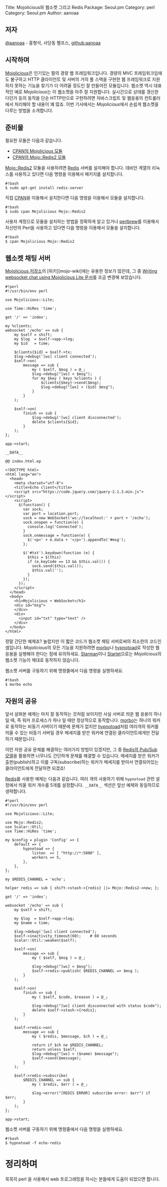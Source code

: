 Title:    Mojolicious와 웹소켓 그리고 Redis
Package:  Seoul.pm
Category: perl
Category: Seoul.pm
Author:   aanoaa

저자
-----

[@aanoaa][twitter-aanoaa] - 홍형석, 사당동 펠프스, [github:aanoaa][github-aanoaa]


시작하며
---------

[Mojolicious][home-mojolicious]은 인기있는 펄의 경량 웹 프레임워크입니다.
경량의 MVC 프레임워크임에도 불구하고 HTTP 클라이언트 및 서버의
거의 풀 스택을 구현한 웹 프레임워크로 지원하지 못하는 기능을
찾기가 더 어려울 정도인 잘 만들어진 모듈입니다.
웹소켓 역시 대표적인 예로 *Mojolicious*는 이 웹소켓을 아주 잘 지원합니다.
실시간으로 상태를 갱신한다던가 등의 동작을 단순 HTTP만으로 구현하려면
자바스크립트 및 웹응용의 컨트롤러에서 처리해야 할 내용이 꽤 많죠.
이번 기사에서는 *Mojolicious*에서 손쉽게 웹소켓을 다루는 방법을 소개합니다.


준비물
-------

필요한 모듈은 다음과 같습니다.

- [CPAN의 Mojolicious 모듈][cpan-mojolicious]
- [CPAN의 Mojo::Redis2 모듈][cpan-mojo-redis2]

[Mojo::Redis2][cpan-mojo-redis2] 모듈을 사용하려면 [Redis][home-redis] 서버를 설치해야 합니다.
데비안 계열의 리눅스를 사용하고 있다면 다음 명령을 이용해서 패키지를 설치합니다.

    #!bash
    $ sudo apt-get install redis-server

직접 [CPAN][cpan]을 이용해서 설치한다면 다음 명령을 이용해서 모듈을 설치합니다.

    #!bash
    $ sudo cpan Mojolicious Mojo::Redis2

사용자 계정으로 모듈을 설치하는 방법을 정확하게 알고 있거나
[perlbrew][home-perlbrew]를 이용해서 자신만의 Perl을 사용하고 있다면
다음 명령을 이용해서 모듈을 설치합니다.

    #!bash
    $ cpan Mojolicious Mojo::Redis2


웹소켓 채팅 서버
-----------------

[Mojolicious 저장소][github-mojo]의 [위키][mojo-wiki]에는 유용한 정보가 많은데,
그 중 [Writing websocket chat using Mojolicious Lite 문서][mojo-wiki-websocket]를
조금 변경해 보았습니다.

    #!perl
    #!/usr/bin/env perl

    use Mojolicious::Lite;

    use Time::HiRes 'time';
    
    get '/' => 'index';
    
    my %clients;
    websocket '/echo' => sub {
        my $self = shift;
        my $log  = $self->app->log;
        my $id   = time;
    
        $clients{$id} = $self->tx;
        $log->debug('[ws] client connected');
        $self->on(
            message => sub {
                my ( $self, $msg ) = @_;
                $log->debug("[ws] < $msg");
                for my $key ( keys %clients ) {
                    $clients{$key}->send($msg);
                    $log->debug("[ws] > ($id) $msg");
                }
            }
        );
    
        $self->on(
            finish => sub {
                $log->debug('[ws] client disconnected');
                delete $clients{$id};
            }
        );
    };
    
    app->start;
    
    __DATA__
    
    @@ index.html.ep
    
    <!DOCTYPE html>
    <html lang="en">
      <head>
        <meta charset="utf-8">
        <title>Echo client</title>
        <script src="https://code.jquery.com/jquery-2.1.3.min.js"></script>
        <script>
          $(function() {
            var sock;
            var port = location.port;
            sock = new WebSocket('ws://localhost:' + port + '/echo');
            sock.onopen = function(e) {
              console.log('Connected');
            }
            sock.onmessage = function(e) {
              $('<p>' + e.data + '</p>').appendTo('#msg');
            };
    
            $('#txt').keydown(function (e) {
              $this = $(this)
              if (e.keyCode == 13 && $this.val()) {
                sock.send($this.val());
                $this.val('');
              }
            });
          });
        </script>
      </head>
      <body>
        <h1>Mojolicious + WebSocket</h1>
        <div id="msg">
        </div>
        <div>
          <input id="txt" type="text" />
        </div>
      </body>
    </html>

정말 간단한 예제죠?
놀랍지만 이 짧은 코드가 웹소켓 채팅 서버로써의 최소한의 코드인 셈입니다.
*Mojolicious*의 모든 기능을 지원하려면 [morbo][cpan-morbo]나
[hypnotoad][cpan-hypnotoad]로 작성한 웹 응용을 실행해야 한다는 점에 유의하세요.
[Starman][cpan-starman]이나 [Starlet][cpan-starlet]으로는
*Mojolicious*의 웹소켓 기능이 제대로 동작하지 않습니다.

웹소켓 서버를 구동하기 위해 명령줄에서 다음 명령을 실행하세요.

    #!bash
    $ morbo echo


자원의 공유
------------

앞서 살펴본 예제는 마치 잘 동작하는 것처럼 보이지만 사실 서버로 띄운
웹 응용이 하나일 때, 즉 워커 프로세스가 하나 일 때만 정상적으로 동작합니다.
[morbo][cpan-morbo]는 하나의 워커로 동작하는 비동기 서버이기 때문에 문제가 없지만
[hypnotoad][cpan-hypnotoad]처럼 여러개의 워커를 띄울 수 있는 비동기 서버일 경우
메세지를 받은 워커에 연결된 클라이언트에게만 전달하기 때문입니다.

이런 자원 공유 문제를 해결하는 여러가지 방법이 있겠지만,
그 중 [Redis의 Pub/Sub 모델][redis-pubsub]을 활용하면
너무나도 간단하게 문제를 해결할 수 있습니다.
메세지를 받은 워커가 출판(publish)하고 이를 구독(subscribe)하는
워커가 메세지를 받아서 연결되어있는 클라이언트에게 전달하면 되겠죠!

[Redis][home-redis]를 사용한 예제는 다음과 같습니다.
여러 개의 사용하기 위해 `hypnotoad` 관련 설정에서 띄울 워커 개수를 5개를 설정합니다.
`__DATA__` 섹션은 앞선 예제와 동일하므로 생략합니다.

    #!perl
    #!/usr/bin/env perl

    use Mojolicious::Lite;

    use Mojo::Redis2;
    use Scalar::Util;
    use Time::HiRes 'time';

    my $config = plugin 'Config' => {
        default => {
            hypnotoad => {
                listen  => [ "http://*:5000" ],
                workers => 5,
            },
        },
    };

    my $REDIS_CHANNEL = 'echo';
    
    helper redis => sub { shift->stash->{redis} ||= Mojo::Redis2->new; };
    
    get '/' => 'index';
    
    websocket '/echo' => sub {
        my $self = shift;

        my $log  = $self->app->log;
        my $name = time;
    
        $log->debug('[ws] client connected');
        $self->inactivity_timeout(60);    # 60 seconds
        Scalar::Util::weaken($self);
    
        $self->on(
            message => sub {
                my ( $self, $msg ) = @_;

                $log->debug("[ws] < $msg");
                $self->redis->publish( $REDIS_CHANNEL => $msg );
            }
        );
    
        $self->on(
            finish => sub {
                my ( $self, $code, $reason ) = @_;

                $log->debug("[ws] client disconnected with status $code");
                delete $self->stash->{redis};
            }
        );
    
        $self->redis->on(
            message => sub {
                my ( $redis, $message, $ch ) = @_;

                return if $ch ne $REDIS_CHANNEL;
                return unless $self;
                $log->debug("[ws] > ($name) $message");
                $self->send($message);
            }
        );
    
        $self->redis->subscribe(
            $REDIS_CHANNEL => sub {
                my ( $redis, $err ) = @_;

                $log->error("[REDIS ERROR] subscribe error: $err") if $err;
            }
        );
    };
    
    app->start;

웹소켓 서버를 구동하기 위해 명령줄에서 다음 명령을 실행하세요.

    #!bash
    $ hypnotoad -f echo-redis


# 정리하며 #

묵묵히 perl 을 사용해서 web 프로그래밍을 하시는 분들에게 도움이
되었으면 합니다.


[cpan-hypnotoad]:       https://metacpan.org/pod/distribution/Mojolicious/script/hypnotoad
[cpan-mojo-redis2]:     https://metacpan.org/module/Mojo::Redis2
[cpan-mojolicious]:     https://metacpan.org/module/Mojolicious
[cpan-morbo]:           https://metacpan.org/pod/distribution/Mojolicious/script/morbo
[cpan-starlet]:         https://metacpan.org/module/Starlet
[cpan-starman]:         https://metacpan.org/module/Starman
[cpan]:                 http://www.cpan.org/
[github-aanoaa]:        https://github.com/aanoaa
[github-mojo]:          https://github.com/kraih/mojo
[home-mojolicious]:     http://mojolicio.us/
[home-perlbrew]:        http://perlbrew.pl/
[home-redis]:           http://redis.io/
[mojo-wiki-websocket]:  https://github.com/kraih/mojo/wiki
[mojo-wiki-websocket]:  https://github.com/kraih/mojo/wiki/Writing-websocket-chat-using-Mojolicious-Lite
[redis-pubsub]:         http://redis.io/topics/pubsub
[twitter-aanoaa]:       https://twitter.com/aanoaa
